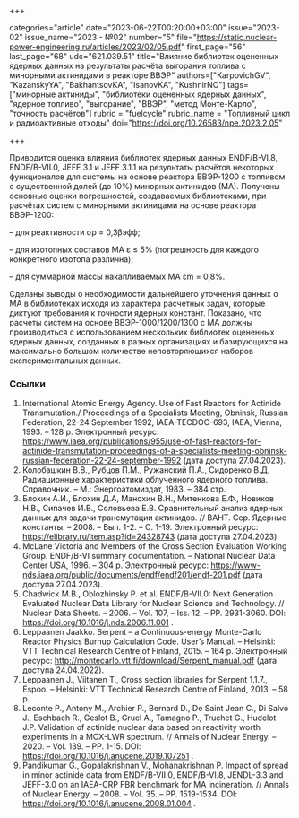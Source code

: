 +++

categories="article"
date="2023-06-22T00:20:00+03:00"
issue="2023-02"
issue_name="2023 - №02"
number="5"
file="https://static.nuclear-power-engineering.ru/articles/2023/02/05.pdf"
first_page="56"
last_page="68"
udc="621.039.51"
title="Влияние библиотек оцененных ядерных данных на результаты расчёта выгорания топлива с минорными актинидами в реакторе ВВЭР"
authors=["KarpovichGV", "KazanskyYA", "BakhantsovKA", "IsanovKA", "KushnirNO"]
tags=["минорные актиниды", "библиотеки оцененных ядерных данных", "ядерное топливо", "выгорание", "ВВЭР", "метод Монте-Карло", "точность расчётов"]
rubric = "fuelcycle"
rubric_name = "Топливный цикл и радиоактивные отходы"
doi="https://doi.org/10.26583/npe.2023.2.05"

+++

Приводится оценка влияния библиотек ядерных данных ENDF/B-VI.8, ENDF/B-VII.0, JEFF 3.1 и JEFF 3.1.1 на результаты расчётов некоторых функционалов для системы на основе реактора ВВЭР-1200 с топливом с существенной долей (до 10%) минорных актинидов (МА). Получены основные оценки погрешностей, создаваемых библиотеками, при расчётах систем с минорными актинидами на основе реактора ВВЭР-1200:

– для реактивности σρ = 0,3βэфф;

– для изотопных составов МА ε ≤ 5% (погрешность для каждого конкретного изотопа различна);

– для суммарной массы накапливаемых МА εm = 0,8%.

Сделаны выводы о необходимости дальнейшего уточнения данных о МА в библиотеках исходя из характера расчетных задач, которые диктуют требования к точности ядерных констант. Показано, что расчеты систем на основе ВВЭР-1000/1200/1300 с МА должны производиться с использованием нескольких библиотек оцененных ядерных данных, созданных в разных организациях и базирующихся на максимально большом количестве неповторяющихся наборов экспериментальных данных.

### Ссылки

1. International Atomic Energy Agency. Use of Fast Reactors for Actinide Transmutation./ Proceedings of a Specialists Meeting, Obninsk, Russian Federation, 22-24 September 1992, IAEA-TECDOC-693, IAEA, Vienna, 1993. – 128 p. Электронный ресурс: https://www.iaea.org/publications/955/use-of-fast-reactors-for-actinide-transmutation-proceedings-of-a-specialists-meeting-obninsk-russian-federation-22-24-september-1992 (дата доступа 27.04.2023).
2. Колобашкин В.В., Рубцов П.М., Ружанский П.А., Сидоренко В.Д. Радиационные характеристики облученного ядерного топлива. Справочник. – М.: Энергоатомиздат, 1983. – 384 стр.
3. Блохин А.И., Блохин Д.А, Манохин В.Н., Митенкова Е.Ф., Новиков Н.В., Сипачев И.В., Соловьева Е.В. Сравнительный анализ ядерных данных для задачи трансмутации актинидов. // ВАНТ. Cер. Ядерные константы. – 2008. – Вып. 1-2. – С. 1-19. Электронный ресурс: https://elibrary.ru/item.asp?id=24328743 (дата доступа 27.04.2023).
4. McLane Victoria and Members of the Cross Section Evaluation Working Group. ENDF/B-VI summary documentation. – National Nuclear Data Center USA, 1996. – 304 p. Электронный ресурс: https://www-nds.iaea.org/public/documents/endf/endf201/endf-201.pdf (дата доступа 27.04.2023).
5. Chadwick M.B., Oblozhinsky P. et al. ENDF/B-VII.0: Next Generation Evaluated Nuclear Data Library for Nuclear Science and Technology. // Nuclear Data Sheets. – 2006. – Vol. 107, – Iss. 12. – PP. 2931-3060. DOI: https://doi.org/10.1016/j.nds.2006.11.001 .
6. Leppaanen Jaakko. Serpent – a Continuous-energy Monte-Carlo Reactor Physics Burnup Calculation Code. User’s Manual. – Helsinki: VTT Technical Research Centre of Finland, 2015. – 164 p. Электронный ресурс: http://montecarlo.vtt.fi/download/Serpent_manual.pdf (дата доступа 24.04.2022).
7. Leppaanen J., Viitanen T., Cross section libraries for Serpent 1.1.7., Espoo. – Helsinki: VTT Technical Research Centre of Finland, 2013. – 58 p.
8. Leconte P., Antony M., Archier P., Bernard D., De Saint Jean C., Di Salvo J., Eschbach R., Geslot B., Gruel A., Tamagno P., Truchet G., Hudelot J.P. Validation of actinide nuclear data based on reactivity worth experiments in a MOX-LWR spectrum. // Annals of Nuclear Energy. – 2020. – Vol. 139. – PP. 1-15. DOI: https://doi.org/10.1016/j.anucene.2019.107251 .
9. Pandikumar G., Gopalakrishnan V., Mohanakrishnan P. Impact of spread in minor actinide data from ENDF/B-VII.0, ENDF/B-VI.8, JENDL-3.3 and JEFF-3.0 on an IAEA-CRP FBR benchmark for MA incineration. // Annals of Nuclear Energy. – 2008. – Vol. 35. – PP. 1519-1534. DOI: https://doi.org/10.1016/j.anucene.2008.01.004 .